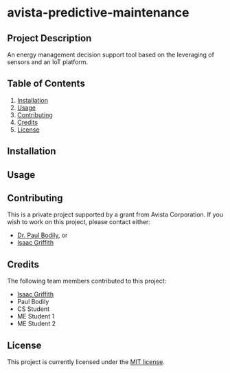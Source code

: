 # avista-predictive-maintenance

## Project Description

An energy management decision support tool based on the leveraging of sensors and an IoT platform.

## Table of Contents

1. [Installation](#Installation)
2. [Usage](#Usage)
3. [Contributing](#Contributing)
4. [Credits](#Credits)
5. [License](#License)

## Installation

## Usage

## Contributing

This is a private project supported by a grant from Avista Corporation. If you wish to work on this project, please contact either:

* [Dr. Paul Bodily](mailto:bodipaul@isu.edu), or
* [Isaac Griffith](mailto:grifisaa@isu.edu)

## Credits

The following team members contributed to this project:

* [Isaac Griffith](https://github.com/grifisaa)
* Paul Bodily
* CS Student
* ME Student 1
* ME Student 2

## License

This project is currently licensed under the [MIT license](LICENSE).
